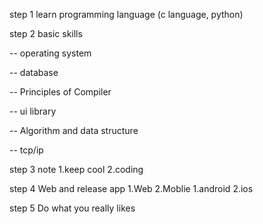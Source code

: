 step 1 learn programming language (c language, python)

step 2 basic skills

  --     operating system
  
  --     database
  
  --     Principles of Compiler
  
  --     ui library
  
  --     Algorithm and data structure
  
  --     tcp/ip

step 3 note
  1.keep cool
  2.coding

step 4 Web and release app
  1.Web
  2.Moblie
    1.android
    2.ios

step 5 Do what you really likes

